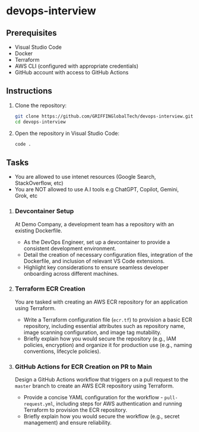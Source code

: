 # devops-interview

## Prerequisites
- Visual Studio Code
- Docker
- Terraform
- AWS CLI (configured with appropriate credentials)
- GitHub account with access to GitHub Actions

## Instructions
1. Clone the repository:
    ```sh
    git clone https://github.com/GRIFFINGlobalTech/devops-interview.git
    cd devops-interview
    ```

2. Open the repository in Visual Studio Code:
    ```sh
    code .
    ```

## Tasks
   - You are allowed to use intenet resources (Google Search, StackOverflow, etc)
   - You are NOT allowed to use A.I tools e.g ChatGPT, Copilot, Gemini, Grok, etc
1. ### Devcontainer Setup
   At Demo Company, a development team has a repository with an existing Dockerfile.
   - As the DevOps Engineer, set up a devcontainer to provide a consistent development environment.
   - Detail the creation of necessary configuration files, integration of the Dockerfile, and inclusion of relevant VS Code extensions.
   - Highlight key considerations to ensure seamless developer onboarding across different machines.

2. ### Terraform ECR Creation
   You are tasked with creating an AWS ECR repository for an application using Terraform.
   - Write a Terraform configuration file (`ecr.tf`) to provision a basic ECR repository, including essential attributes such as repository name, image scanning configuration, and image tag mutability.
   - Briefly explain how you would secure the repository (e.g., IAM policies, encryption) and organize it for production use (e.g., naming conventions, lifecycle policies).

3. ### GitHub Actions for ECR Creation on PR to Main
   Design a GitHub Actions workflow that triggers on a pull request to the `master` branch to create an AWS ECR repository using Terraform.
   - Provide a concise YAML configuration for the workflow - `pull-request.yml`, including steps for AWS authentication and running Terraform to provision the ECR repository.
   - Briefly explain how you would secure the workflow (e.g., secret management) and ensure reliability.